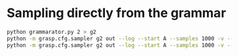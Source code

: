 # Sampling directly from the grammar


```bash
python grammarator.py 2 > g2
python -m grasp.cfg.sampler g2 out --log --start A --samples 1000 -v --experiment g2 -p -vv
python -m grasp.cfg.sampler g2 out --log --start A --samples 1000 -v --experiment g2 -p -vv --local
```
